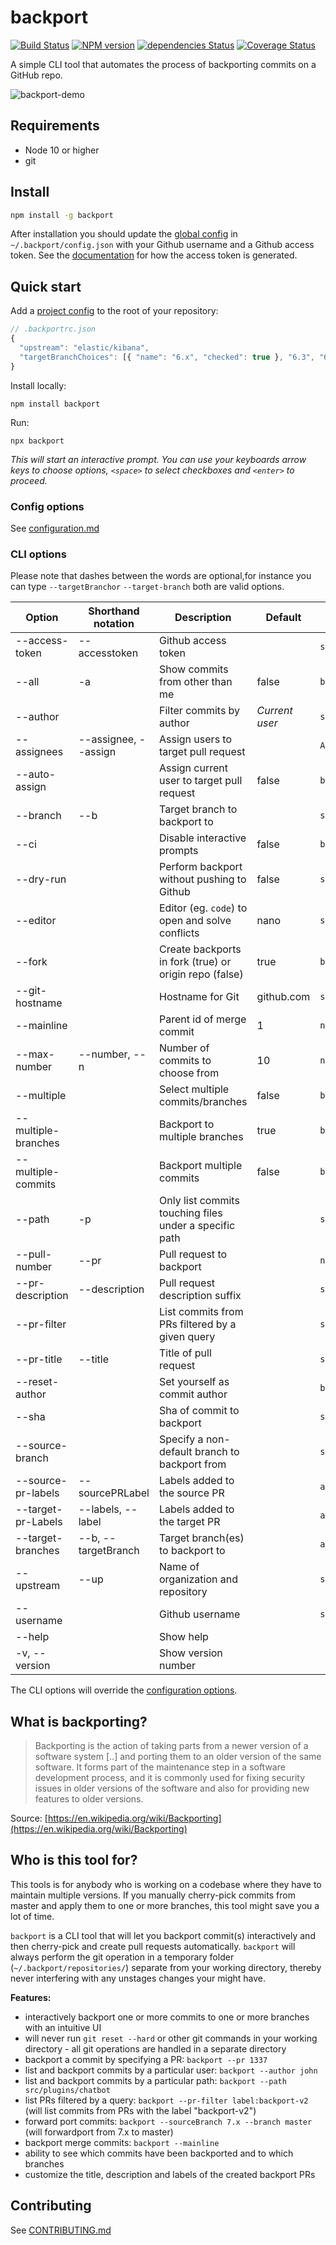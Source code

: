 # backport

[![Build Status](https://travis-ci.org/sqren/backport.svg?branch=master)](https://travis-ci.org/sqren/backport)
[![NPM version](https://img.shields.io/npm/v/backport.svg)](https://www.npmjs.com/package/backport)
[![dependencies Status](https://david-dm.org/sqren/backport/status.svg)](https://david-dm.org/sqren/backport)
[![Coverage Status](https://coveralls.io/repos/github/sqren/backport/badge.svg?branch=master)](https://coveralls.io/github/sqren/backport?branch=master)

A simple CLI tool that automates the process of backporting commits on a GitHub repo.

![backport-demo](https://user-images.githubusercontent.com/209966/80993576-95766380-8e3b-11ea-9efd-b35eb2e6a9ec.gif)

## Requirements

- Node 10 or higher
- git

## Install

```sh
npm install -g backport
```

After installation you should update the [global config](https://github.com/sqren/backport/blob/master/docs/configuration.md#global-config-backportconfigjson) in `~/.backport/config.json` with your Github username and a Github access token. See the [documentation](https://github.com/sqren/backport/blob/master/docs/configuration.md#accesstoken-required) for how the access token is generated.

## Quick start

Add a [project config](https://github.com/sqren/backport/blob/master/docs/configuration.md#project-config-backportrcjson) to the root of your repository:

```js
// .backportrc.json
{
  "upstream": "elastic/kibana",
  "targetBranchChoices": [{ "name": "6.x", "checked": true }, "6.3", "6.2", "6.1", "6.0"],
}
```

Install locally:

```
npm install backport
```

Run:

```
npx backport
```

_This will start an interactive prompt. You can use your keyboards arrow keys to choose options, `<space>` to select checkboxes and `<enter>` to proceed._

### Config options

See [configuration.md](https://github.com/sqren/backport/blob/master/docs/configuration.md)

### CLI options

Please note that dashes between the words are optional,for instance you can type `--targetBranchor` `--target-branch` both are valid options.

| Option              | Shorthand notation   | Description                                            | Default        | Type            |
| ------------------- | -------------------- | ------------------------------------------------------ | -------------- | --------------- |
| --access-token      | --accesstoken        | Github access token                                    |                | `string`        |
| --all               | -a                   | Show commits from other than me                        | false          | `boolean`       |
| --author            |                      | Filter commits by author                               | _Current user_ | `string`        |
| --assignees         | --assignee, --assign | Assign users to target pull request                    |                | `Array<string>` |
| --auto-assign       |                      | Assign current user to target pull request             | false          | `boolean`       |
| --branch            | --b                  | Target branch to backport to                           |                | `string`        |
| --ci                |                      | Disable interactive prompts                            | false          | `boolean`       |
| --dry-run           |                      | Perform backport without pushing to Github             | false          | `string`        |
| --editor            |                      | Editor (eg. `code`) to open and solve conflicts        | nano           | `string`        |
| --fork              |                      | Create backports in fork (true) or origin repo (false) | true           | `boolean`       |
| --git-hostname      |                      | Hostname for Git                                       | github.com     | `string`        |
| --mainline          |                      | Parent id of merge commit                              | 1              | `number`        |
| --max-number        | --number, --n        | Number of commits to choose from                       | 10             | `number`        |
| --multiple          |                      | Select multiple commits/branches                       | false          | `boolean`       |
| --multiple-branches |                      | Backport to multiple branches                          | true           | `boolean`       |
| --multiple-commits  |                      | Backport multiple commits                              | false          | `boolean`       |
| --path              | -p                   | Only list commits touching files under a specific path |                | `string`        |
| --pull-number       | --pr                 | Pull request to backport                               |                | `number`        |
| --pr-description    | --description        | Pull request description suffix                        |                | `string`        |
| --pr-filter         |                      | List commits from PRs filtered by a given query        |                | `string`        |
| --pr-title          | --title              | Title of pull request                                  |                | `string`        |
| --reset-author      |                      | Set yourself as commit author                          |                | `boolean`       |
| --sha               |                      | Sha of commit to backport                              |                | `string`        |
| --source-branch     |                      | Specify a non-default branch to backport from          |                | `string`        |
| --source-pr-labels  | --sourcePRLabel      | Labels added to the source PR                          |                | `array<string>` |
| --target-pr-Labels  | --labels, --label    | Labels added to the target PR                          |                | `array<string>` |
| --target-branches   | --b, --targetBranch  | Target branch(es) to backport to                       |                | `array<string>` |
| --upstream          | --up                 | Name of organization and repository                    |                | `string`        |
| --username          |                      | Github username                                        |                | `string`        |
| --help              |                      | Show help                                              |                |                 |
| -v, --version       |                      | Show version number                                    |                |                 |

The CLI options will override the [configuration options](https://github.com/sqren/backport/blob/master/docs/configuration.md).

## What is backporting?

> Backporting is the action of taking parts from a newer version of a software system [..] and porting them to an older version of the same software. It forms part of the maintenance step in a software development process, and it is commonly used for fixing security issues in older versions of the software and also for providing new features to older versions.

Source: [https://en.wikipedia.org/wiki/Backporting](https://en.wikipedia.org/wiki/Backporting)

## Who is this tool for?

This tools is for anybody who is working on a codebase where they have to maintain multiple versions. If you manually cherry-pick commits from master and apply them to one or more branches, this tool might save you a lot of time.

`backport` is a CLI tool that will let you backport commit(s) interactively and then cherry-pick and create pull requests automatically. `backport` will always perform the git operation in a temporary folder (`~/.backport/repositories/`) separate from your working directory, thereby never interfering with any unstages changes your might have.

**Features:**

- interactively backport one or more commits to one or more branches with an intuitive UI
- will never run `git reset --hard` or other git commands in your working directory - all git operations are handled in a separate directory
- backport a commit by specifying a PR: `backport --pr 1337`
- list and backport commits by a particular user: `backport --author john`
- list and backport commits by a particular path: `backport --path src/plugins/chatbot`
- list PRs filtered by a query: `backport --pr-filter label:backport-v2` (will list commits from PRs with the label "backport-v2")
- forward port commits: `backport --sourceBranch 7.x --branch master` (will forwardport from 7.x to master)
- backport merge commits: `backport --mainline`
- ability to see which commits have been backported and to which branches
- customize the title, description and labels of the created backport PRs

## Contributing

See [CONTRIBUTING.md](https://github.com/sqren/backport/blob/master/CONTRIBUTING.md)

